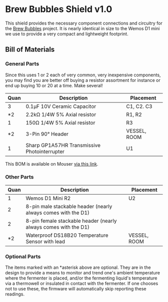 # Brew Bubbles Shield v1.0

This shield provides the necessary component connections and circuitry for the [Brew Bubbles](https://www.brewbubbles.com/) project.  It is nearly identical in size to the Wemos D1 mini we use to provide a very compact and lightweight footprint.

## Bill of Materials

### General Parts

Since this uses 1 or 2 each of very common, very inexpensive components, you may find you are better off buying a resistor assortment for instance or end up buying 10 or 20 at a time.  Make several!

| **Quan** | **Description** | **Placement** |
|---|---|---|
| 3 | 0.1μF 10V Ceramic Capacitor | C1, C2. C3 |
| *2 | 2.2kΩ 1/4W 5% Axial resistor | R1, R2 |
| 1 | 150Ω 1/4W 5%  Axial resistor | R3 |
| *2 | 3-Pin 90° Header | VESSEL, ROOM |
| 1 | Sharp GP1A57HR Transmissive Photointerrupter | U1 |

This BOM is available on Mouser [via this link](https://www.mouser.com/ProjectManager/ProjectDetail.aspx?AccessID=216fcbe935).

### Other Parts

| **Quan** | **Description** | **Placement** |
|---|---|---|
| 1 | Wemos D1 Mini R2 | U2 |
| 2 | 8-pin male stackable header (nearly always comes with the D1) |  |
| 2 | 8-pin female stackable header (nearly always comes with the D1) |  |
| *2 | Waterproof DS18B20 Temperature Sensor with lead | VESSEL, ROOM |

### Optional Parts

The items marked with an *asterisk above are optional.  They are in the design to provide a means to monitor and trend one's ambient temperature where the fermenter is placed, and/or the fermenting liquid's temperature via a thermowell or insulated in contact with the fermenter.  If one chooses not to use these, the firmware will automatically skip reporting these readings.

